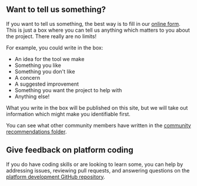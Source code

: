 ## Want to tell us something?

If you want to tell us something, the best way is to fill in our [online form](https://bit.ly/AutisticaTuringCitSciForm).
This is just a box where you can tell us anything which matters to you about the project.
There really are no limits!

For example, you could write in the box:

* An idea for the tool we make
* Something you like
* Something you don't like
* A concern
* A suggested improvement
* Something you want the project to help with
* Anything else!

What you write in the box will be published on this site, but we will take out information which might make you identifiable first.

You can see what other community members have written in the [community recommendations folder](https://github.com/alan-turing-institute/AutisticaCitizenScience/tree/master/community-recommendations).

## Give feedback on platform coding

If you do have coding skills or are looking to learn some, you can help by addressing issues, reviewing pull requests, and answering questions on the [platform development GitHub repository](https://github.com/alan-turing-institute/AutSPACEs). 
